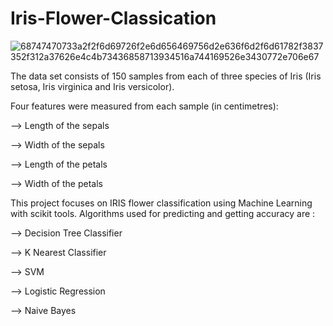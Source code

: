# Iris-Flower-Classication

![68747470733a2f2f6d69726f2e6d656469756d2e636f6d2f6d61782f3837352f312a37626e4c4b73436858713934516a744169526e3430772e706e67](https://user-images.githubusercontent.com/71970250/187020287-cab08e0e-c3a5-42fe-867b-4c3bf6d1de02.png)

The data set consists of 150 samples from each of three species of Iris (Iris setosa, Iris virginica and Iris versicolor).

Four features were measured from each sample (in centimetres):

  --> Length of the sepals
  
  --> Width of the sepals
  
  --> Length of the petals
  
  --> Width of the petals

This project focuses on IRIS flower classification using Machine Learning with scikit tools. Algorithms used for predicting and getting accuracy are :

 --> Decision Tree Classifier

 --> K Nearest Classifier

 --> SVM

 --> Logistic Regression

 --> Naive Bayes
